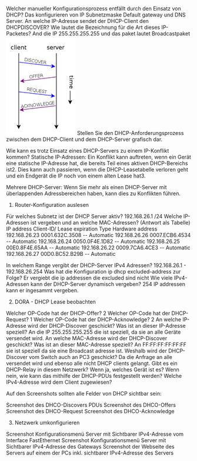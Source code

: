 Welcher manueller Konfigurationsprozess entfällt durch den Einsatz von DHCP?
Das konfigurieren von IP Subnetzmaske Default gateway und DNS Server.
An welche IP-Adresse sendet der DHCP-Client den DHCPDISCOVER? Wie lautet die Bezeichnung für die Art dieses IP-Packetes?
And die IP 255.255.255.255 und das paket lautet Broadcastpaket
![image](herunterladen.png)
Stellen Sie den DHCP-Anforderungsprozess zwischen dem DHCP-Client und dem DHCP-Server grafisch dar.

Wie kann es trotz Einsatz eines DHCP-Servers zu einem IP-Konflikt kommen?
Statische IP-Adressen: Ein Konflikt kann auftreten, wenn ein Gerät eine statische IP-Adresse hat, die bereits Teil eines aktiven DHCP-Bereichs ist2. Dies kann auch passieren, wenn die DHCP-Leasetabelle verloren geht und ein Endgerät die IP noch von einem alten Lease hat3.

Mehrere DHCP-Server: Wenn Sie mehr als einen DHCP-Server mit überlappenden Adressbereichen haben, kann dies zu Konflikten führen.






1. Router-Konfiguration auslesen

Für welches Subnetz ist der DHCP Server aktiv?
192.168.26.1 /24 
Welche IP-Adressen ist vergeben und an welche MAC-Adressen? (Antwort als Tabelle)
IP address       Client-ID/              Lease expiration        Type
                 Hardware address
192.168.26.23    0001.632C.3508           --                     Automatic
192.168.26.26    0007.ECB6.4534           --                     Automatic
192.168.26.24    0050.0F4E.1D82           --                     Automatic
192.168.26.25    00E0.8F4E.65AA           --                     Automatic
192.168.26.22    0009.7CA6.4CE3           --                     Automatic
192.168.26.27    00D0.BC52.B29B           --                     Automatic

In welchem Range vergibt der DHCP-Server IPv4 Adressen?
192.168.26.1     - 192.168.26.254
Was hat die Konfiguration ip dhcp excluded-address zur Folge?
Er vergiebt die ip addressen die excluded sind nicht
Wie viele IPv4-Adressen kann der DHCP-Server dynamisch vergeben?
254 IP addressen kann er ingesammt vergeben.


2. DORA - DHCP Lease beobachten

Welcher OP-Code hat der DHCP-Offer?
2
Welcher OP-Code hat der DHCP-Request?
1
Welcher OP-Code hat der DHCP-Acknowledge?
2
An welche IP-Adresse wird der DHCP-Discover geschickt? Was ist an dieser IP-Adresse speziell?
An die IP 255.255.255.255 die ist speziell, da sie an alle Geräte versendet wird.
An welche MAC-Adresse wird der DHCP-Discover geschickt? Was ist an dieser MAC-Adresse speziell?
An FF:FF:FF:FF:FF:FF sie ist speziell da sie eine Broadcast adresse ist.
Weshalb wird der DHCP-Discover vom Switch auch an PC3 geschickt?
Da die Anfrage an alle versendet wird und ebenso alle nicht DHCP clients gelangt.
Gibt es ein DHCP-Relay in diesem Netzwerk? Wenn ja, welches Gerät ist es? Wenn nein, wie kann das mithilfe der DHCP-PDUs festgestellt werden?
Welche IPv4-Adresse wird dem Client zugewiesen?

Auf den Screenshots sollten alle Felder von DHCP sichtbar sein:

Screenshot des DHCO-Discovers PDUs
Screenshot des DHCO-Offers
Screenshot des DHCO-Request
Screenshot des DHCO-Acknowledge


3. Netzwerk umkonfigurieren

Screenshot Konfigurationsmenü Server mit Sichtbarer IPv4-Adresse vom Interface FastEthernet
Screenshot Konfigurationsmenü Server mit Sichtbarer IPv4-Adresse des Gateways
Screenshot der Webseite des Servers auf einem der PCs inkl. sichtbarer IPv4-Adresse des Servers